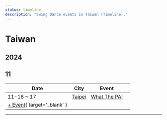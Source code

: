 ```yaml
---
status: timeline
description: "Swing Dance events in Taiwan (Timeline)."
---
```


# Taiwan

## 2024

## 11

| Date | City | Event | |
| --- | --- | --- | --- |
| 11-16 ~ 17 | [Taipei](by_city.md#taipei) | [What The PA!](what-the-pa-2024.md) |  |
| [+ Event](https://github.com/swingdance/events/issues/new?assignees=&labels=add+event&projects=&template=02-add_entity.yml&title=%5B2024%2Fzh_TW%5D%20%3CName%3E&region=zh_TW&province=&city=&org_id=&date_starts=2024-11-&date_ends=2024-11-){ target='_blank' }

---

